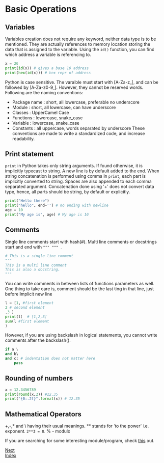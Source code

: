 # Basic Operations

## Variables
Variables creation does not require any keyword, neither data type is to be mentioned. They are actually references to memory
location storing the data that is assigned to the variable. Using the `id()` function, you can find which address a variable
is referencing to.
```python
x = 20
print(id(x)) # gives a base 10 address
print(hex(id(x))) # hex repr of address
```
Python is case sensitive. The varaible must start with [A-Za-z\_], and can be followed by [A-Za-z0-9\_]. However, they
cannot be reserved words. Following are the naming conventions:
* Package name : short, all lowercase, preferable no underscore
* Module : short, all lowercase, can have  underscore
* Classes : UpperCamel Case
* Functions : lowercase, snake_case
* Variable : lowercase, snake_case
* Constants : all uppercase, words separated by underscore
These conventions are made to write a standardized code, and increase readability.

## Print statement
`print` in Python takes only string arguments. If found otherwise, it is implicitly typecast to string. A new line is 
by default added to the end. When string concatenation is performed using comma in `print`, each part is implicitly 
converted to string. Spaces are also appended to each comma separated argument. Concatenation done using '+' does not 
convert data type, hence, all parts should be string, by default or explicitly.
```Python
print("Hello there")
print("hello", end='') # no ending with newline
age = 10
print("My age is", age) # My age is 10
```
## Comments
Single line comments start with hash(#). Multi line comments or docstrings start and end with `""" """ `.
```python
# This is a single line comment
"""
This is a multi line comment
This is also a docstring.
"""
```
You can write comments in between lists of functions parameters as well. One thing to take care is, comment should be the last
ting in that line, just before Implicit new line
```python
l = [1, #first element
2 # second element
,3 ]
print(l)  # [1,2,3]
sum(l #first element
)
```
However, if you are using backslash in logical statements, you cannot write comments after the backslash(\).
```python
if a \
and b\ 
and c: # indentation does not matter here
    pass
```
## Rounding of numbers
```python
x = 12.3456789
print(round(x,2)) #12.35
print("{0:.2f}".format(x)) # 12.35
```
## Mathematical Operators
+,-,* and \ having their usual meanings. ** stands for ‘to the power’ i.e. exponent. `2**3 = 8`. % - modulo

If you are searching for some interesting module/program, check [this](./examples/turtle_basic.py) out. 

[Next](./part_1_data_types.md)  
[Index](/README.md)
